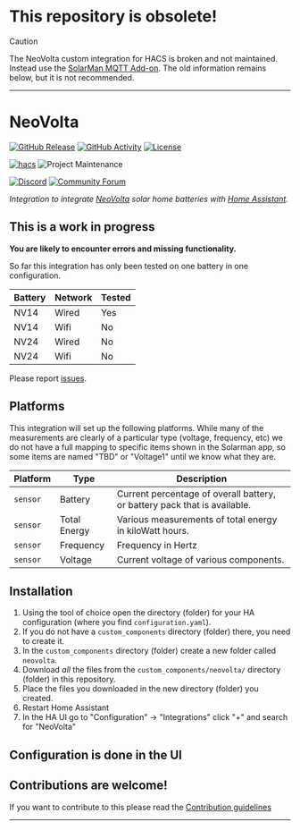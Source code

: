 # This repository is obsolete!
> [!CAUTION]
> The NeoVolta custom integration for HACS is broken and not maintained. Instead use the [SolarMan MQTT Add-on](https://github.com/austinmroczek/addon-solarman-mqtt). The old information remains below, but it is not recommended.

***

# NeoVolta

[![GitHub Release][releases-shield]][releases]
[![GitHub Activity][commits-shield]][commits]
[![License][license-shield]](LICENSE)

[![hacs][hacsbadge]][hacs]
![Project Maintenance][maintenance-shield]

[![Discord][discord-shield]][discord]
[![Community Forum][forum-shield]][forum]

_Integration to integrate [NeoVolta](https://www.neovolta.com) solar home batteries with [Home Assistant](https://www.home-assistant.io)._

## This is a work in progress
**You are likely to encounter errors and missing functionality.**

So far this integration has only been tested on one battery in one configuration.

Battery | Network | Tested
-- | -- | --
NV14 | Wired | Yes
NV14 | Wifi | No
NV24 | Wired | No
NV24 | Wifi | No

Please report [issues](https://github.com/austinmroczek/neovolta/issues).

## Platforms

This integration will set up the following platforms. While many of the measurements are clearly of a particular type (voltage, frequency, etc) we do not have a full mapping to specific items shown in the Solarman app, so some items are named "TBD" or "Voltage1" until we know what they are.

Platform | Type | Description
-- | -- | --
`sensor` | Battery | Current percentage of overall battery, or battery pack that is available.
`sensor` | Total Energy | Various measurements of total energy in kiloWatt hours.
`sensor` | Frequency | Frequency in Hertz
`sensor` | Voltage | Current voltage of various components.

## Installation

1. Using the tool of choice open the directory (folder) for your HA configuration (where you find `configuration.yaml`).
1. If you do not have a `custom_components` directory (folder) there, you need to create it.
1. In the `custom_components` directory (folder) create a new folder called `neovolta`.
1. Download _all_ the files from the `custom_components/neovolta/` directory (folder) in this repository.
1. Place the files you downloaded in the new directory (folder) you created.
1. Restart Home Assistant
1. In the HA UI go to "Configuration" -> "Integrations" click "+" and search for "NeoVolta"

## Configuration is done in the UI

<!---->

## Contributions are welcome!

If you want to contribute to this please read the [Contribution guidelines](CONTRIBUTING.md)

***

[neovolta]: https://github.com/austinmroczek/neovolta
[commits-shield]: https://img.shields.io/github/commit-activity/y/austinmroczek/neovolta.svg?style=for-the-badge
[commits]: https://github.com/austinmroczek/neovolta/commits/main
[hacs]: https://github.com/hacs/integration
[hacsbadge]: https://img.shields.io/badge/HACS-Custom-orange.svg?style=for-the-badge
[discord]: https://discord.gg/Qa5fW2R
[discord-shield]: https://img.shields.io/discord/330944238910963714.svg?style=for-the-badge
[exampleimg]: example.png
[forum-shield]: https://img.shields.io/badge/community-forum-brightgreen.svg?style=for-the-badge
[forum]: https://community.home-assistant.io/
[license-shield]: https://img.shields.io/github/license/austinmroczek/neovolta.svg?style=for-the-badge
[maintenance-shield]: https://img.shields.io/badge/maintainer-Austin%20Mroczek%20%40austinmroczek-blue.svg?style=for-the-badge
[releases-shield]: https://img.shields.io/github/release/austinmroczek/neovolta.svg?style=for-the-badge
[releases]: https://github.com/austinmroczek/neovolta/releases
